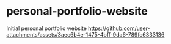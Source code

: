 # personal-portfolio-website
Initial personal portfolio website
https://github.com/user-attachments/assets/3aec6b4e-1475-4bff-9da6-789fc6333136
